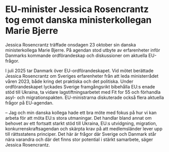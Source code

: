 # EU-minister Jessica Rosencrantz tog emot danska ministerkollegan Marie Bjerre

Jessica Rosencrantz träffade onsdagen 23 oktober sin danska ministerkollega Marie Bjerre. På agendan stod utbyte av erfarenheter inför Danmarks kommande ordförandeskap och diskussioner om aktuella EU\-frågor.


I juli 2025 tar Danmark över EU\-ordförandeskapet. Vid mötet berättade Jessica Rosencrantz om Sveriges erfarenheter från att leda ministerrådet våren 2023, både kring det praktiska och det politiska. Under ordförandeskapet lyckades Sverige framgångsrikt bibehålla EU:s enade stöd till Ukraina, ta vidare lagstiftningsarbetet med Fit for 55 och förhandla asyl\- och migrationspakten. EU\-ministrarna diskuterade också flera aktuella frågor på EU\-agendan.

– Jag och min danska kollega hade ett bra möte med fokus på hur vi kan arbeta för att möta EU:s stora utmaningar. Det handlar bland annat om behovet av ett fortsatt starkt stöd till Ukraina, EU:s utvidgning, migration, konkurrenskraftsagendan och skärpta krav på att medlemsländer lever upp till rättsstatens principer. Det här är frågor där Sverige och Danmark står nära varandra och där det finns stor potential i stärkt samarbete, säger Jessica Rosencrantz.
